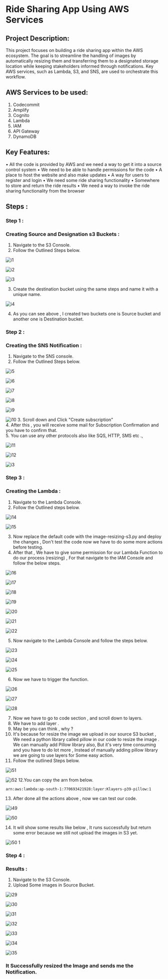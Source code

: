 # Ride Sharing App Using AWS Services

## Project Description:
This project focuses on building a ride sharing app within the AWS ecosystem. The goal is to streamline the handling of images by automatically resizing them and transferring them to a designated storage location while keeping stakeholders informed through notifications. Key AWS services, such as Lambda, S3, and SNS, are used to orchestrate this workflow.

## AWS Services to be used:
1.	Codecommit
2.	Amplify
3.	Cognito
4.	Lambda
5.	IAM
6.	API Gateway
7.	DynamoDB


## Key Features:
•	All the code is provided by AWS and we need a way to get it into a source control system
•	We need to be able to handle permissions for the code
•	A place to host the website and also make updates
•	A way for users to register and login
•	We need some ride sharing functionality
•	Somewhere to store and return the ride results
•	We need a way to invoke the ride sharing functionality from the browser


## Steps :
### Step 1 :
### Creating Source and Designation s3 Buckets :

1. Navigate to the S3 Console.
2. Follow the Outlined Steps below.


![i1](https://github.com/itz-mathesh/image-resizing-using-s3-lambda-and-sns/assets/144098846/fcf47c3c-3b40-4952-a0b5-5f53fe3d6444)


![i2](https://github.com/itz-mathesh/image-resizing-using-s3-lambda-and-sns/assets/144098846/038c999c-e926-4613-9a23-2d5593c8fd95)


![i3](https://github.com/itz-mathesh/image-resizing-using-s3-lambda-and-sns/assets/144098846/5cc0025f-29ac-40bd-8ee3-619271aaba58)

3. Create the destination bucket using the same steps and name it with a unique name.

![i4](https://github.com/itz-mathesh/image-resizing-using-s3-lambda-and-sns/assets/144098846/2b98cf18-6e99-4154-81d9-c3ca5e864938)

4. As you can see above , I created two buckets one is Source bucket and another one is Destination bucket.

### Step 2 :
### Creating the SNS Notification :

1. Navigate to the SNS console.
2. Follow the Outlined Steps below.


![i5](https://github.com/itz-mathesh/image-resizing-using-s3-lambda-and-sns/assets/144098846/50ae0833-cc4a-4cdd-9d03-2554cf981104)


![i6](https://github.com/itz-mathesh/image-resizing-using-s3-lambda-and-sns/assets/144098846/bd101082-a68f-4f12-8131-412766a0835a)



![i7](https://github.com/itz-mathesh/image-resizing-using-s3-lambda-and-sns/assets/144098846/12321adb-93ea-4715-9416-9ad0c3dd7ca3)


![i8](https://github.com/itz-mathesh/image-resizing-using-s3-lambda-and-sns/assets/144098846/50d699f3-6501-418e-8303-9f4f113325ef)


![i9](https://github.com/itz-mathesh/image-resizing-using-s3-lambda-and-sns/assets/144098846/96b45ba6-822d-4961-b5d1-e70fab104ac6)


![i10](https://github.com/itz-mathesh/image-resizing-using-s3-lambda-and-sns/assets/144098846/9da24906-1523-4158-8c9c-0a3c23902dbc)
3. Scroll down and Click "Create subscription" <br>
4. After this , you will receive some mail for Subscription Confirmation and you have to confirm that.<br>
5. You can use any other protocols also like SQS, HTTP, SMS etc .,<br>


![i11](https://github.com/itz-mathesh/image-resizing-using-s3-lambda-and-sns/assets/144098846/39c7c7d2-e9c0-41e7-b3e9-54802bf871d5)


![i12](https://github.com/itz-mathesh/image-resizing-using-s3-lambda-and-sns/assets/144098846/3bb970d6-b6de-4d45-a7d7-8738987d32b7)


![i3](https://github.com/itz-mathesh/image-resizing-using-s3-lambda-and-sns/assets/144098846/00b10697-1827-4304-b130-a4856e780570)



### Step 3 :
### Creating the Lambda :

1. Navigate to the Lambda Console.
2. Follow the Outlined steps below.

![i14](https://github.com/itz-mathesh/image-resizing-using-s3-lambda-and-sns/assets/144098846/c90eaf3b-2a38-46dc-80f2-a097febf0e95)



![i15](https://github.com/itz-mathesh/image-resizing-using-s3-lambda-and-sns/assets/144098846/1eeca065-8dbd-41d4-953d-59cec42c87bc)

3. Now replace the default code with the image-resizing-s3.py and deploy the changes , Don't test the code now we have to do some more actions before testing.
4. After that , We have to give some permission for our Lambda Function to do our process (resizing) , For that navigate to the IAM Console and follow the below steps.


![i16](https://github.com/itz-mathesh/image-resizing-using-s3-lambda-and-sns/assets/144098846/c49c69dc-7e60-4fd1-835c-4b1581e3122e)

![i17](https://github.com/itz-mathesh/image-resizing-using-s3-lambda-and-sns/assets/144098846/c983d5e0-e443-42c1-ab03-5bdea50434df)


![i18](https://github.com/itz-mathesh/image-resizing-using-s3-lambda-and-sns/assets/144098846/2eb8707d-bb9c-40e6-a4cb-3fb9688fe4b2)


![i19](https://github.com/itz-mathesh/image-resizing-using-s3-lambda-and-sns/assets/144098846/e7ab7943-e876-402c-b074-ad3b4873484e)


![i20](https://github.com/itz-mathesh/image-resizing-using-s3-lambda-and-sns/assets/144098846/70bc666a-cda0-4374-b01f-1c91e5082770)


![i21](https://github.com/itz-mathesh/image-resizing-using-s3-lambda-and-sns/assets/144098846/d0f40dad-c535-45c0-a19c-402aba93d555)


![i22](https://github.com/itz-mathesh/image-resizing-using-s3-lambda-and-sns/assets/144098846/11be7629-4cf2-4318-adbf-d01873a4655c)

5. Now navigate to the Lambda Console and follow the steps below.


![i23](https://github.com/itz-mathesh/image-resizing-using-s3-lambda-and-sns/assets/144098846/17797c6b-109c-455d-ae15-d412b83182fe)


![i24](https://github.com/itz-mathesh/image-resizing-using-s3-lambda-and-sns/assets/144098846/fd489e94-5129-4bee-a682-ad24a2685233)


![i25](https://github.com/itz-mathesh/image-resizing-using-s3-lambda-and-sns/assets/144098846/69779aa0-34d3-4502-9f9e-4ac15331db99)


6. Now we have to trigger the function.


![i26](https://github.com/itz-mathesh/image-resizing-using-s3-lambda-and-sns/assets/144098846/166aadb1-4d3a-40d8-a70e-681ea507e1d1)


![i27](https://github.com/itz-mathesh/image-resizing-using-s3-lambda-and-sns/assets/144098846/b8dcb311-1914-47bc-96a7-5df62a283954)


![i28](https://github.com/itz-mathesh/image-resizing-using-s3-lambda-and-sns/assets/144098846/76164aba-a478-4590-a7e4-966d3f30078f)


7. Now we have to go to code section , and scroll down to  layers.<br>
8. We have to add layer .<br>
9. May be you can think , why ?<br>
10. It's because for resize the image we upload in our source S3 bucket , We need a python library called pillow in our code to resize the image . We can manually add Pillow library also, But it's very time consuming and you have to do lot more , Instead of manually adding pillow library we are going to use layers for Some easy action.<br>
11. Follow the outlined Steps below.


![i51](https://github.com/itz-mathesh/image-resizing-using-s3-lambda-and-sns/assets/144098846/a4500c08-8a18-4a26-844a-5ad7712ba310)


![i52](https://github.com/itz-mathesh/image-resizing-using-s3-lambda-and-sns/assets/144098846/d20cb878-d8a9-4757-8f42-7596f5448f0f)
12.You can copy the arn from below.

```
arn:aws:lambda:ap-south-1:770693421928:layer:Klayers-p39-pillow:1
```

13. After done all the actions above , now we can test our code.

![i49](https://github.com/itz-mathesh/image-resizing-using-s3-lambda-and-sns/assets/144098846/fa884cf6-e858-44c4-ac03-fa4b4c0de763)


![i50](https://github.com/itz-mathesh/image-resizing-using-s3-lambda-and-sns/assets/144098846/9f13561b-3839-495e-bf69-9ac34605f3c9)

14. It will show some results like below , It runs successfully but return some error because we still not upload the images in S3 yet.


![i50 1](https://github.com/itz-mathesh/image-resizing-using-s3-lambda-and-sns/assets/144098846/d4d73c43-32aa-4ada-bed0-3aa30dd053e4)


### Step 4 :
### Results :

1. Navigate to the S3 Console.
2. Upload Some images in  Source Bucket.


![i29](https://github.com/itz-mathesh/image-resizing-using-s3-lambda-and-sns/assets/144098846/43f39f6f-dc95-4df6-a7b2-7b4f7d631642)



![i30](https://github.com/itz-mathesh/image-resizing-using-s3-lambda-and-sns/assets/144098846/4deb12e5-3597-4ebc-bf28-3b235b058969)


![i31](https://github.com/itz-mathesh/image-resizing-using-s3-lambda-and-sns/assets/144098846/bc0585bd-0e6d-47e3-891b-e5dd3be0da2b)


![i32](https://github.com/itz-mathesh/image-resizing-using-s3-lambda-and-sns/assets/144098846/c9eb1a36-198e-4b90-be94-0c95c9d877c6)


![i33](https://github.com/itz-mathesh/image-resizing-using-s3-lambda-and-sns/assets/144098846/4e827762-b1f7-49d0-90ce-370ddaac014f)


![i34](https://github.com/itz-mathesh/image-resizing-using-s3-lambda-and-sns/assets/144098846/b5933c6c-91d8-4eac-8940-389dbd64d101)


![i35](https://github.com/itz-mathesh/image-resizing-using-s3-lambda-and-sns/assets/144098846/d7bdb74a-9d8f-4d02-b9ad-c1c5e463e75a)

### It Successfully resized the Image and sends me the Notification.

